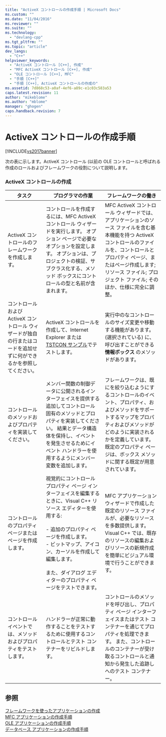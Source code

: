 ```yaml
---
title: "ActiveX コントロールの作成手順 | Microsoft Docs"
ms.custom: ""
ms.date: "11/04/2016"
ms.reviewer: ""
ms.suite: ""
ms.technology: 
  - "devlang-cpp"
ms.tgt_pltfrm: ""
ms.topic: "article"
dev_langs: 
  - "C++"
helpviewer_keywords: 
  - "ActiveX コントロール [C++], 作成"
  - "MFC ActiveX コントロール [C++], 作成"
  - "OLE コントロール [C++], MFC"
  - "手順 [C++]"
  - "手順 [C++], ActiveX コントロールの作成の"
ms.assetid: 7d868c53-a0af-4ef6-a89c-e1c03c583a53
caps.latest.revision: 11
author: "mikeblome"
ms.author: "mblome"
manager: "ghogen"
caps.handback.revision: 7
---
```

# ActiveX コントロールの作成手順
[!INCLUDE[vs2017banner](../assembler/inline/includes/vs2017banner.md)]

次の表に示します。ActiveX コントロール \(以前の OLE コントロールと呼ばれる作成のロールおよびフレームワークの役割について説明します。  
  
### ActiveX コントロールの作成  
  
|タスク|プログラマの作業|フレームワークの働き|  
|---------|--------------|----------------|  
|ActiveX コントロールのフレームワークを作成します。|コントロールを作成するには、MFC ActiveX コントロール ウィザードを実行します。  オプション ページで必要なオプションを設定します。  オプションは、プロジェクトの検証、サブクラス化する、メソッド ボックスにコントロールの型と名前が含まれます。|MFC ActiveX コントロール ウィザードでは、アプリケーションのソース ファイルを含む基本機能を持つ ActiveX コントロールのファイルを、コントロールとプロパティ ページ、またはページ作成します; リソース ファイル; プロジェクト ファイル; そのほか、仕様に完全に調整。|  
|コントロールおよび ActiveX コントロール ウィザードが独自の行またはコードを追加せずに何ができるかを参照してください。|ActiveX コントロールを作成して、Internet Explorer または [TSTCON サンプル](../top/visual-cpp-samples.md)でテストします。|実行中のなコントロールのサイズ変更や移動する機能があります。   \(選択されている\) に、呼び出すことができる **情報ボックス** のメソッドがあります。|  
|コントロールのメソッドおよびプロパティを実装してください。|メンバー関数の制御データに公開されるインターフェイスを提供する追加してコントロール固有のメソッドとプロパティを実装してください。  結果とデータ構造体を保持し、イベントを発生させるためにイベント ハンドラーを使用するようにメンバー変数を追加します。|フレームワークは、既にを絞り込むようにするコントロールのイベント、プロパティ、およびメソッドをサポートするマップをプロパティおよびメソッドがどのように実装されるかを定義しています。  既定のプロパティ ページは、ボックス メソッドに関する既定が用意されています。|  
|コントロールのプロパティ ページまたはページを作成します。|視覚的にコントロール プロパティ ページ インターフェイスを編集するときに、Visual C\+\+ リソース エディターを使用する:<br /><br /> -   追加のプロパティ ページを作成します。<br />-   ビットマップ、アイコン、カーソルを作成して編集します。<br /><br /> また、ダイアログ エディターのプロパティ ページをテストできます。|MFC アプリケーション ウィザードで作成した既定のリソース ファイルが、必要なリソースを多数提供します。  Visual C\+\+ では、既存のリソースの編集およびリソースの新規作成を簡単にビジュアル環境で行うことができます。|  
|コントロール イベントでは、メソッドおよびプロパティをテストします。|ハンドラーが正常に動作することをテストするために使用するコントロールとテスト コンテナーをリビルドします。|コントロールのメソッドを呼び出し、プロパティ ページ インターフェイスまたはテスト コンテナーを通じてプロパティを処理できます。  また、コントロールのコンテナーが受け取るコントロールと通知から発生した追跡しへのテスト コンテナー。|  
  
## 参照  
 [フレームワークを使ったアプリケーションの作成](../mfc/building-on-the-framework.md)   
 [MFC アプリケーションの作成手順](../mfc/sequence-of-operations-for-building-mfc-applications.md)   
 [OLE アプリケーションの作成手順](../mfc/sequence-of-operations-for-creating-ole-applications.md)   
 [データベース アプリケーションの作成手順](../mfc/sequence-of-operations-for-creating-database-applications.md)